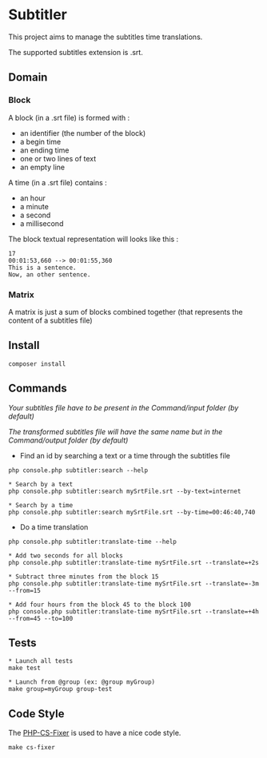 # Subtitler

This project aims to manage the subtitles time translations.

The supported subtitles extension is .srt.

## Domain

### Block

A block (in a .srt file) is formed with :

- an identifier (the number of the block)
- a begin time
- an ending time
- one or two lines of text
- an empty line

A time (in a .srt file) contains :

- an hour
- a minute
- a second
- a millisecond

The block textual representation will looks like this :

```
17
00:01:53,660 --> 00:01:55,360
This is a sentence.
Now, an other sentence.

```

### Matrix

A matrix is just a sum of blocks combined together (that represents the content of a subtitles file)

## Install

```
composer install
```

## Commands

_Your subtitles file have to be present in the Command/input folder (by default)_

_The transformed subtitles file will have the same name but in the Command/output folder (by default)_

* Find an id by searching a text or a time through the subtitles file

```
php console.php subtitler:search --help

* Search by a text
php console.php subtitler:search mySrtFile.srt --by-text=internet

* Search by a time
php console.php subtitler:search mySrtFile.srt --by-time=00:46:40,740
```

* Do a time translation

```
php console.php subtitler:translate-time --help

* Add two seconds for all blocks
php console.php subtitler:translate-time mySrtFile.srt --translate=+2s

* Subtract three minutes from the block 15
php console.php subtitler:translate-time mySrtFile.srt --translate=-3m --from=15

* Add four hours from the block 45 to the block 100
php console.php subtitler:translate-time mySrtFile.srt --translate=+4h --from=45 --to=100
```

## Tests

```
* Launch all tests
make test

* Launch from @group (ex: @group myGroup)
make group=myGroup group-test
```

## Code Style

The [PHP-CS-Fixer](https://github.com/FriendsOfPHP/PHP-CS-Fixer) is used to have a nice code style.

```
make cs-fixer
```